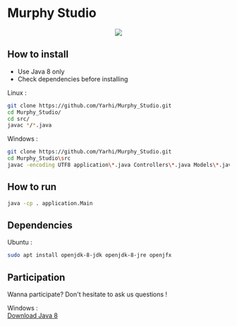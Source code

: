 # Murphy Studio
<p align="center"> 
  <img src="src/icon.png" align="center"/>
</p>

## How to install
* Use Java 8 only
* Check dependencies before installing

Linux :
```bash
git clone https://github.com/Yarhi/Murphy_Studio.git  
cd Murphy_Studio/  
cd src/  
javac */*.java
```

Windows :
```bash
git clone https://github.com/Yarhi/Murphy_Studio.git  
cd Murphy_Studio\src
javac -encoding UTF8 application\*.java Controllers\*.java Models\*.java Objects\*.java
```
## How to run
```bash
java -cp . application.Main
```

## Dependencies
Ubuntu :
```bash
sudo apt install openjdk-8-jdk openjdk-8-jre openjfx
```

## Participation
Wanna participate? Don't hesitate to ask us questions ! 

Windows :  
[Download Java 8](http://www.oracle.com/technetwork/java/javase/downloads/jdk8-downloads-2133151.html?printOnly=1)
